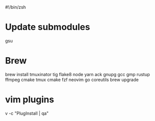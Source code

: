 #!/bin/zsh
# Update submodules
gsu
# Brew
brew install tmuxinator tig flake8 node yarn ack gnupg gcc gmp rustup ffmpeg cmake tmux cmake fzf neovim go coreutils
brew upgrade

# vim plugins
v -c "PlugInstall | qa"
